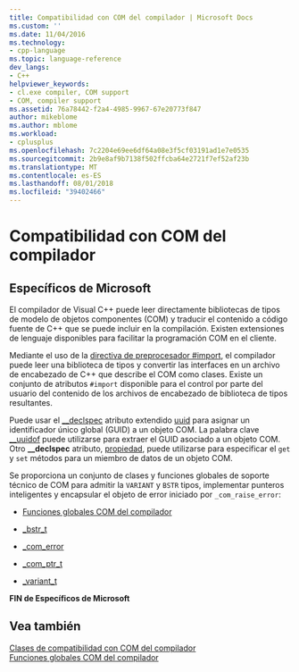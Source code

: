 ```yaml
---
title: Compatibilidad con COM del compilador | Microsoft Docs
ms.custom: ''
ms.date: 11/04/2016
ms.technology:
- cpp-language
ms.topic: language-reference
dev_langs:
- C++
helpviewer_keywords:
- cl.exe compiler, COM support
- COM, compiler support
ms.assetid: 76a78442-f2a4-4985-9967-67e20773f847
author: mikeblome
ms.author: mblome
ms.workload:
- cplusplus
ms.openlocfilehash: 7c2204e69ee6df64a08e3f5cf03191ad1e7e0535
ms.sourcegitcommit: 2b9e8af9b7138f502ffcba64e2721f7ef52af23b
ms.translationtype: MT
ms.contentlocale: es-ES
ms.lasthandoff: 08/01/2018
ms.locfileid: "39402466"
---
```

# <a name="compiler-com-support"></a>Compatibilidad con COM del compilador
## <a name="microsoft-specific"></a>Específicos de Microsoft  
 El compilador de Visual C++ puede leer directamente bibliotecas de tipos de modelo de objetos componentes (COM) y traducir el contenido a código fuente de C++ que se puede incluir en la compilación. Existen extensiones de lenguaje disponibles para facilitar la programación COM en el cliente.  
  
 Mediante el uso de la [directiva de preprocesador #import](../preprocessor/hash-import-directive-cpp.md), el compilador puede leer una biblioteca de tipos y convertir las interfaces en un archivo de encabezado de C++ que describe el COM como clases. Existe un conjunto de atributos `#import` disponible para el control por parte del usuario del contenido de los archivos de encabezado de biblioteca de tipos resultantes.  
  
 Puede usar el [__declspec](../cpp/declspec.md) atributo extendido [uuid](../cpp/uuid-cpp.md) para asignar un identificador único global (GUID) a un objeto COM. La palabra clave [__uuidof](../cpp/uuidof-operator.md) puede utilizarse para extraer el GUID asociado a un objeto COM. Otro **__declspec** atributo, [propiedad](../cpp/property-cpp.md), puede utilizarse para especificar el `get` y `set` métodos para un miembro de datos de un objeto COM.  
  
 Se proporciona un conjunto de clases y funciones globales de soporte técnico de COM para admitir la `VARIANT` y `BSTR` tipos, implementar punteros inteligentes y encapsular el objeto de error iniciado por `_com_raise_error`:  
  
-   [Funciones globales COM del compilador](../cpp/compiler-com-global-functions.md)  
  
-   [_bstr_t](../cpp/bstr-t-class.md)  
  
-   [_com_error](../cpp/com-error-class.md)  
  
-   [_com_ptr_t](../cpp/com-ptr-t-class.md)  
  
-   [_variant_t](../cpp/variant-t-class.md)  
  
**FIN de Específicos de Microsoft**  
  
## <a name="see-also"></a>Vea también  
 [Clases de compatibilidad con COM del compilador](../cpp/compiler-com-support-classes.md)   
 [Funciones globales COM del compilador](../cpp/compiler-com-global-functions.md)
